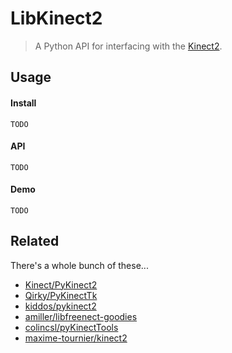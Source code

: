 # LibKinect2

> A Python API for interfacing with the [Kinect2](https://www.amazon.com/Xbox-One-Kinect-Sensor/dp/B00INAX3Q2/).

## Usage

#### Install
`TODO`

#### API
`TODO`

#### Demo
`TODO`

## Related

There's a whole bunch of these...

* [Kinect/PyKinect2](https://github.com/Kinect/PyKinect2)
* [Qirky/PyKinectTk](https://github.com/Qirky/PyKinectTk)
* [kiddos/pykinect2](https://github.com/kiddos/pykinect2)
* [amiller/libfreenect-goodies](https://github.com/amiller/libfreenect-goodies)
* [colincsl/pyKinectTools](https://github.com/colincsl/pyKinectTools)
* [maxime-tournier/kinect2](https://github.com/maxime-tournier/kinect2)